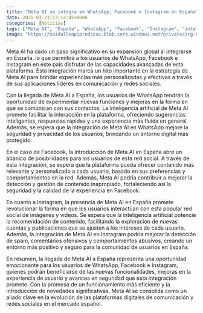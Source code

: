 ```yaml
---
title: "Meta AI se integra en WhatsApp, Facebook e Instagram en España"
date: 2025-03-21T13:14:45+0000
categories: [Noticias]
tags: ["Meta AI", "España", "WhatsApp", "Facebook", "Instagram", "inteligencia artificial", "seguridad."]
image: "https://oaidalleapiprodscus.blob.core.windows.net/private/org-HKmKxpuNw3Y88lm4EBrIPq0n/user-ZwiCXOggLL8ZNNKE2g7rXFmV/img-eTcCqnwjQF79vE6qlTMlmOXz.png?st=2025-03-21T12%3A14%3A45Z&se=2025-03-21T14%3A14%3A45Z&sp=r&sv=2024-08-04&sr=b&rscd=inline&rsct=image/png&skoid=d505667d-d6c1-4a0a-bac7-5c84a87759f8&sktid=a48cca56-e6da-484e-a814-9c849652bcb3&skt=2025-03-20T18%3A33%3A05Z&ske=2025-03-21T18%3A33%3A05Z&sks=b&skv=2024-08-04&sig=/m%2BXUnSzsUYB3cq35unic3sDyC2FZ3Cs3fCXMNoiX%2Bc%3D"
---
```


Meta AI ha dado un paso significativo en su expansión global al integrarse en España, lo que permitirá a los usuarios de WhatsApp, Facebook e Instagram en este país disfrutar de las capacidades avanzadas de esta plataforma. Esta integración marca un hito importante en la estrategia de Meta AI para brindar experiencias más personalizadas y efectivas a través de sus aplicaciones líderes en comunicación y redes sociales.

Con la llegada de Meta AI a España, los usuarios de WhatsApp tendrán la oportunidad de experimentar nuevas funciones y mejoras en la forma en que se comunican con sus contactos. La inteligencia artificial de Meta AI promete facilitar la interacción en la plataforma, ofreciendo sugerencias inteligentes, respuestas rápidas y una experiencia más fluida en general. Además, se espera que la integración de Meta AI en WhatsApp mejore la seguridad y privacidad de los usuarios, brindando un entorno digital más protegido.

En el caso de Facebook, la introducción de Meta AI en España abre un abanico de posibilidades para los usuarios de esta red social. A través de esta integración, se espera que la plataforma pueda ofrecer contenido más relevante y personalizado a cada usuario, basado en sus preferencias y comportamientos en la red. Además, Meta AI podría contribuir a mejorar la detección y gestión de contenido inapropiado, fortaleciendo así la seguridad y la calidad de la experiencia en Facebook.

En cuanto a Instagram, la presencia de Meta AI en España promete revolucionar la forma en que los usuarios interactúan con esta popular red social de imágenes y videos. Se espera que la inteligencia artificial potencie la recomendación de contenido, facilitando la exploración de nuevas cuentas y publicaciones que se ajusten a los intereses de cada usuario. Además, la integración de Meta AI en Instagram podría mejorar la detección de spam, comentarios ofensivos y comportamientos abusivos, creando un entorno más positivo y seguro para la comunidad de usuarios en España.

En resumen, la llegada de Meta AI a España representa una oportunidad emocionante para los usuarios de WhatsApp, Facebook e Instagram, quienes podrán beneficiarse de las nuevas funcionalidades, mejoras en la experiencia de usuario y avances en seguridad que esta integración promete. Con la promesa de un funcionamiento más eficiente y la introducción de novedades significativas, Meta AI se consolida como un aliado clave en la evolución de las plataformas digitales de comunicación y redes sociales en el mercado español.
    